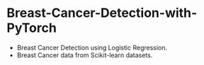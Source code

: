 # Breast-Cancer-Detection-with-PyTorch
- Breast Cancer Detection using Logistic Regression.
- Breast Cancer data from Scikit-learn datasets.
